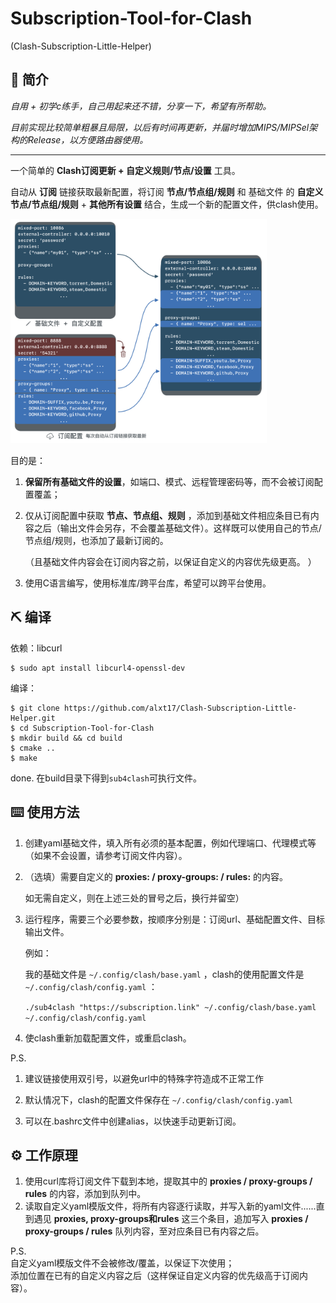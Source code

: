 # Subscription-Tool-for-Clash  
(Clash-Subscription-Little-Helper)

## 📖 简介

*自用 + 初学c练手，自己用起来还不错，分享一下，希望有所帮助。*  

*目前实现比较简单粗暴且局限，以后有时间再更新，并届时增加MIPS/MIPSel架构的Release，以方便路由器使用。*

-------------------------------------------------------------------------------------------------------------

一个简单的 **Clash订阅更新 + 自定义规则/节点/设置** 工具。  

自动从 **订阅** 链接获取最新配置，将订阅 **节点/节点组/规则** 和 基础文件 的 **自定义节点/节点组/规则**  +  **其他所有设置** 结合，生成一个新的配置文件，供clash使用。  

<img src="https://raw.githubusercontent.com/norman06/Subscription-Tool-for-Clash/master/readme-example.png" style="zoom:40%;" />

目的是：

1. **保留所有基础文件的设置**，如端口、模式、远程管理密码等，而不会被订阅配置覆盖；

2. 仅从订阅配置中获取 **节点、节点组、规则** ，添加到基础文件相应条目已有内容之后（输出文件会另存，不会覆盖基础文件）。这样既可以使用自己的节点/节点组/规则，也添加了最新订阅的。

   （且基础文件内容会在订阅内容之前，以保证自定义的内容优先级更高。  ）

3. 使用C语言编写，使用标准库/跨平台库，希望可以跨平台使用。  

## ⛏ 编译

依赖：libcurl

```
$ sudo apt install libcurl4-openssl-dev
```

编译：

```
$ git clone https://github.com/alxt17/Clash-Subscription-Little-Helper.git
$ cd Subscription-Tool-for-Clash
$ mkdir build && cd build
$ cmake ..
$ make
```

done. 在build目录下得到```sub4clash```可执行文件。

## ⌨️ 使用方法️
1. 创建yaml基础文件，填入所有必须的基本配置，例如代理端口、代理模式等（如果不会设置，请参考订阅文件内容）。

2. （选填）需要自定义的 **proxies: / proxy-groups: / rules:** 的内容。

   如无需自定义，则在上述三处的冒号之后，换行并留空）  

3. 运行程序，需要三个必要参数，按顺序分别是：订阅url、基础配置文件、目标输出文件。

   例如：

   我的基础文件是 ```~/.config/clash/base.yaml``` ，clash的使用配置文件是 ```~/.config/clash/config.yaml``` ：

   ```./sub4clash "https://subscription.link" ~/.config/clash/base.yaml ~/.config/clash/config.yaml```  

4. 使clash重新加载配置文件，或重启clash。  

   

P.S. 

1. 建议链接使用双引号，以避免url中的特殊字符造成不正常工作 

2. 默认情况下，clash的配置文件保存在 ```~/.config/clash/config.yaml```
3. 可以在.bashrc文件中创建alias，以快速手动更新订阅。


## ⚙️ 工作原理

1. 使用curl库将订阅文件下载到本地，提取其中的 **proxies / proxy-groups / rules** 的内容，添加到队列中。
2. 读取自定义yaml模版文件，将所有内容逐行读取，并写入新的yaml文件......直到遇见 **proxies, proxy-groups和rules** 这三个条目，追加写入 **proxies / proxy-groups / rules** 队列内容，至对应条目已有内容之后。

P.S.  
自定义yaml模版文件不会被修改/覆盖，以保证下次使用；  
添加位置在已有的自定义内容之后（这样保证自定义内容的优先级高于订阅内容）。
